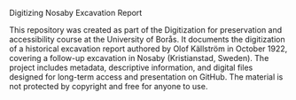 Digitizing Nosaby Excavation Report


This repository was created as part of the Digitization for preservation and accessibility course at the University of Borås. It documents the digitization of a historical excavation report authored by Olof Källström in October 1922, covering a follow-up excavation in Nosaby (Kristianstad, Sweden). The project includes metadata, descriptive information, and digital files designed for long-term access and presentation on GitHub. The material is not protected by copyright and free for anyone to use.
